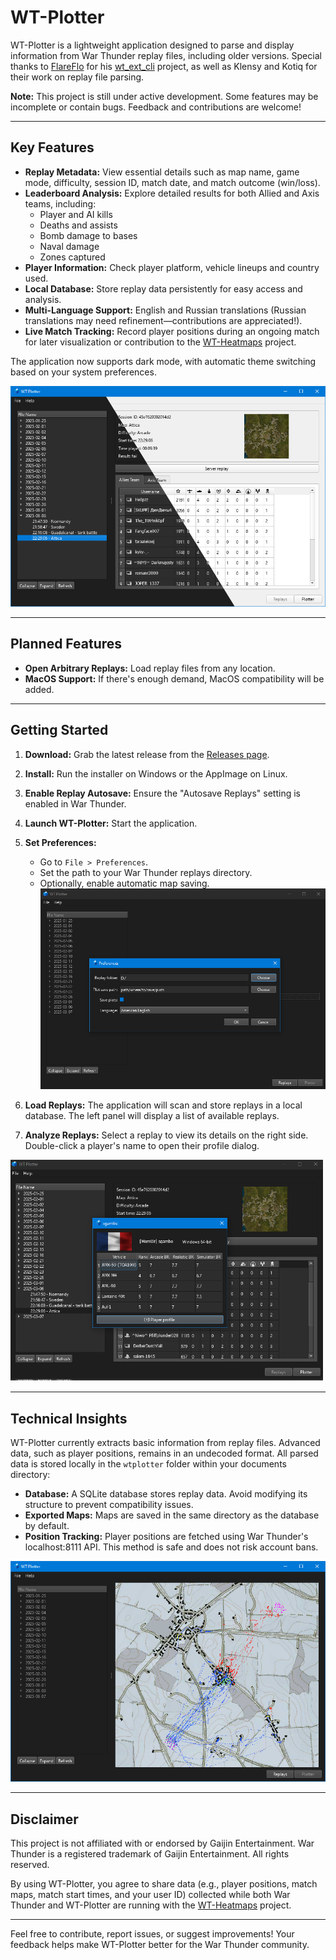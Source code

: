 # WT-Plotter

WT-Plotter is a lightweight application designed to parse and display information from War Thunder replay files, including older versions. Special thanks to [FlareFlo](https://github.com/FlareFlo) for his  [wt_ext_cli](https://github.com/Warthunder-Open-Source-Foundation/wt_ext_cli) project, as well as Klensy and Kotiq for their work on replay file parsing.

**Note:** This project is still under active development. Some features may be incomplete or contain bugs. Feedback and contributions are welcome!

---

## Key Features

- **Replay Metadata:** View essential details such as map name, game mode, difficulty, session ID, match date, and match outcome (win/loss).
- **Leaderboard Analysis:** Explore detailed results for both Allied and Axis teams, including:
  - Player and AI kills
  - Deaths and assists
  - Bomb damage to bases
  - Naval damage
  - Zones captured
- **Player Information:** Check player platform, vehicle lineups and country used.
- **Local Database:** Store replay data persistently for easy access and analysis.
- **Multi-Language Support:** English and Russian translations (Russian translations may need refinement—contributions are appreciated!).
- **Live Match Tracking:** Record player positions during an ongoing match for later visualization or contribution to the [WT-Heatmaps](https://warthunder-heatmaps.crabdance.com/) project.

The application now supports dark mode, with automatic theme switching based on your system preferences.

![Dark and Light Theme Screenshots](.github/readme_assets/dark-light-theme.png)

---

## Planned Features

- **Open Arbitrary Replays:** Load replay files from any location.
- **MacOS Support:** If there's enough demand, MacOS compatibility will be added.

---

## Getting Started

1. **Download:** Grab the latest release from the [Releases page](https://github.com/Sgambe33/WT-Plotter/releases/tag/latest).
2. **Install:** Run the installer on Windows or the AppImage on Linux.
3. **Enable Replay Autosave:** Ensure the "Autosave Replays" setting is enabled in War Thunder.
4. **Launch WT-Plotter:** Start the application.
5. **Set Preferences:**
   - Go to `File > Preferences`.
   - Set the path to your War Thunder replays directory.
   - Optionally, enable automatic map saving.
![preferences-dialog](.github/readme_assets/preferences-dialog.png)

6. **Load Replays:** The application will scan and store replays in a local database. The left panel will display a list of available replays.
7. **Analyze Replays:** Select a replay to view its details on the right side. Double-click a player's name to open their profile dialog.

![player-profile](.github/readme_assets/player-profile.png)

---

## Technical Insights

WT-Plotter currently extracts basic information from replay files. Advanced data, such as player positions, remains in an undecoded format. All parsed data is stored locally in the `wtplotter` folder within your documents directory:

- **Database:** A SQLite database stores replay data. Avoid modifying its structure to prevent compatibility issues.
- **Exported Maps:** Maps are saved in the same directory as the database by default.
- **Position Tracking:** Player positions are fetched using War Thunder's localhost:8111 API. This method is safe and does not risk account bans.

![plotter](.github/readme_assets/plotter.png)

---

## Disclaimer

This project is not affiliated with or endorsed by Gaijin Entertainment. War Thunder is a registered trademark of Gaijin Entertainment. All rights reserved.

By using WT-Plotter, you agree to share data (e.g., player positions, match maps, match start times, and your user ID) collected while both War Thunder and WT-Plotter are running with the [WT-Heatmaps](https://warthunder-heatmaps.crabdance.com/) project.

---

Feel free to contribute, report issues, or suggest improvements! Your feedback helps make WT-Plotter better for the War Thunder community.